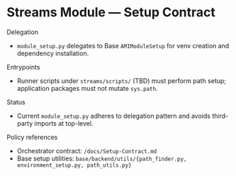 # Streams Module — Setup Contract

Delegation
- `module_setup.py` delegates to Base `AMIModuleSetup` for venv creation and dependency installation.

Entrypoints
- Runner scripts under `streams/scripts/` (TBD) must perform path setup; application packages must not mutate `sys.path`.

Status
- Current `module_setup.py` adheres to delegation pattern and avoids third-party imports at top-level.

Policy references
- Orchestrator contract: `/docs/Setup-Contract.md`
- Base setup utilities: `base/backend/utils/{path_finder.py, environment_setup.py, path_utils.py}`

